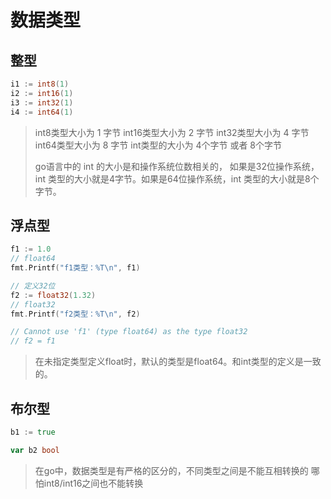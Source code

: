 # 数据类型

## 整型

```go
i1 := int8(1)
i2 := int16(1)
i3 := int32(1)
i4 := int64(1)
```



> int8类型大小为 1 字节
> int16类型大小为 2 字节
> int32类型大小为 4 字节
> int64类型大小为 8 字节
> int类型的大小为 4个字节 或者 8个字节
>
> go语言中的 int 的大小是和操作系统位数相关的，
> 如果是32位操作系统，int 类型的大小就是4字节。如果是64位操作系统，int 类型的大小就是8个字节。

## 浮点型

```go
f1 := 1.0
// float64
fmt.Printf("f1类型：%T\n", f1)

// 定义32位
f2 := float32(1.32)
// float32
fmt.Printf("f2类型：%T\n", f2)

// Cannot use 'f1' (type float64) as the type float32
// f2 = f1
```



> 在未指定类型定义float时，默认的类型是float64。和int类型的定义是一致的。

## 布尔型

```go
b1 := true

var b2 bool
```



> 在go中，数据类型是有严格的区分的，不同类型之间是不能互相转换的
> 哪怕int8/int16之间也不能转换
